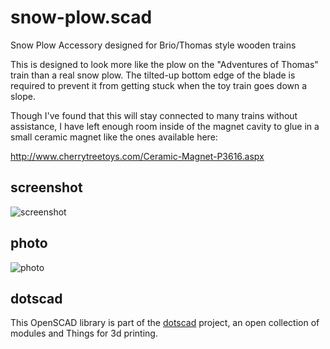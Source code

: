 # snow-plow.scad

Snow Plow Accessory designed for Brio/Thomas style wooden trains

This is designed to look more like the plow on the "Adventures of Thomas" train than a
real snow plow.  The tilted-up bottom edge of the blade is required to prevent it from
getting stuck when the toy train goes down a slope.

Though I've found that this will stay connected to many trains without assistance, I
have left enough room inside of the magnet cavity to glue in a small ceramic magnet
like the ones available here:

  http://www.cherrytreetoys.com/Ceramic-Magnet-P3616.aspx

## screenshot

![screenshot](https://raw.github.com/dotscad/trains/master/accessories-wooden/snow-plow/screenshot.png)

## photo

![photo](https://raw.github.com/dotscad/trains/master/accessories-wooden/snow-plow/photo.jpg)

## dotscad

This OpenSCAD library is part of the [dotscad](https://github.com/dotscad/dotscad)
project, an open collection of modules and Things for 3d printing.
